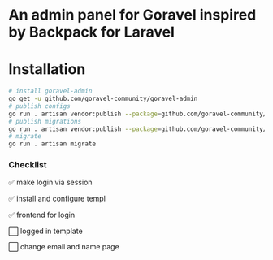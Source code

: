 
# An admin panel for Goravel inspired by Backpack for Laravel

# Installation

```bash
# install goravel-admin
go get -u github.com/goravel-community/goravel-admin
# publish configs
go run . artisan vendor:publish --package=github.com/goravel-community/goravel-admin --tag=goravel-admin-config
# publish migrations
go run . artisan vendor:publish --package=github.com/goravel-community/goravel-admin --tag=goravel-admin-migrations
# migrate
go run . artisan migrate
```

### Checklist

✅ make login via session

✅ install and configure templ

✅ frontend for login

⬜ logged in template

⬜ change email and name page

